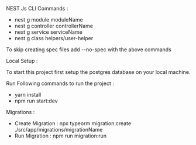 NEST Js CLI Commands :

-   nest g module moduleName
-   nest g controller controllerName 
-   nest g service serviceName
-   nest g class helpers/user-helper

To skip creating spec files add --no-spec with the above commands

Local Setup :

To start this project first setup the postgres database on your local machine.

Run Following commands to run the project :

-   yarn install
-   npm run start:dev

Migrations :

-   Create Migration : npx typeorm migration:create ./src/app/migrations/migrationName
-   Run Migration : npm run migration:run